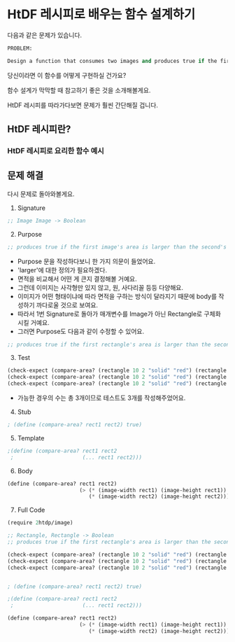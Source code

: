 # HtDF 레시피로 배우는 함수 설계하기

다음과 같은 문제가 있습니다.

```scheme
PROBLEM:

Design a function that consumes two images and produces true if the first is larger than the second.
```

당신이라면 이 함수를 어떻게 구현하실 건가요?

함수 설계가 막막할 때 참고하기 좋은 것을 소개해볼게요.

HtDF 레시피를 따라가다보면 문제가 훨씬 간단해질 겁니다.

## HtDF 레시피란?

### HtDF 레시피로 요리한 함수 예시

## 문제 해결

다시 문제로 돌아와볼게요.

1. Signature

```scheme
;; Image Image -> Boolean
```

2. Purpose

```scheme
;; produces true if the first image's area is larger than the second's
```

- Purpose 문을 작성하다보니 한 가지 의문이 들었어요.
- 'larger'에 대한 정의가 필요하겠다.
- 면적을 비교해서 어떤 게 큰지 결정해볼 거예요.
- 그런데 이미지는 사각형만 있지 않고, 원, 사다리꼴 등등 다양해요.
- 이미지가 어떤 형태이냐에 따라 면적을 구하는 방식이 달라지기 때문에 body를 작성하기 까다로울 것으로 보여요.
- 따라서 1번 Signature로 돌아가 매개변수를 Image가 아닌 Rectangle로 구체화 시킬 거예요.
- 그러면 Purpose도 다음과 같이 수정할 수 있어요.

```scheme
;; produces true if the first rectangle's area is larger than the second's
```

3. Test

```scheme
(check-expect (compare-area? (rectangle 10 2 "solid" "red") (rectangle 7 3 "solid" "red")) false)
(check-expect (compare-area? (rectangle 10 2 "solid" "red") (rectangle 5 3 "solid" "red")) true)
(check-expect (compare-area? (rectangle 10 2 "solid" "red") (rectangle 5 4 "solid" "red")) false)
```

- 가능한 경우의 수는 총 3개이므로 테스트도 3개를 작성해주었어요.

4. Stub

```scheme
; (define (compare-area? rect1 rect2) true)
```

5. Template

```scheme
;(define (compare-area? rect1 rect2
 ;                      (... rect1 rect2)))
```

6. Body

```scheme
(define (compare-area? rect1 rect2)
                       (> (* (image-width rect1) (image-height rect1))
                          (* (image-width rect2) (image-height rect2))))
```

7. Full Code

```scheme showLineNumbers
(require 2htdp/image)

;; Rectangle, Rectangle -> Boolean
;; produces true if the first rectangle's area is larger than the second's

(check-expect (compare-area? (rectangle 10 2 "solid" "red") (rectangle 7 3 "solid" "red")) false)
(check-expect (compare-area? (rectangle 10 2 "solid" "red") (rectangle 5 3 "solid" "red")) true)
(check-expect (compare-area? (rectangle 10 2 "solid" "red") (rectangle 5 4 "solid" "red")) false)


; (define (compare-area? rect1 rect2) true)

;(define (compare-area? rect1 rect2
 ;                      (... rect1 rect2)))

(define (compare-area? rect1 rect2)
                       (> (* (image-width rect1) (image-height rect1))
                          (* (image-width rect2) (image-height rect2))))
```
